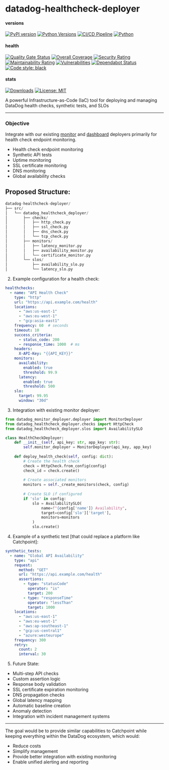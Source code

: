 # datadog-healthcheck-deployer

#### versions

[![PyPI version](https://img.shields.io/pypi/v/datadog-healthcheck-deployer.svg)](https://pypi.org/project/datadog-healthcheck-deployer/)
[![Python Versions](https://img.shields.io/badge/python-3.9%20%7C%203.10%20%7C%203.11%20%7C%203.12-blue)](https://www.python.org/downloads/)
[![CI/CD Pipeline](https://github.com/fleXRPL/datadog-healthcheck-deployer/actions/workflows/workflow.yml/badge.svg)](https://github.com/fleXRPL/datadog-healthcheck-deployer/actions/workflows/workflow.yml)
[![Python](https://img.shields.io/pypi/pyversions/datadog-healthcheck-deployer.svg)](https://pypi.org/project/datadog-healthceck-deployer/)

#### health

[![Quality Gate Status](https://sonarcloud.io/api/project_badges/measure?project=fleXRPL_datadog-healthcheck-deployer&metric=alert_status)](https://sonarcloud.io/summary/new_code?id=fleXRPL_datadog-healthcheck-deployer)
[![Overall Coverage](https://sonarcloud.io/api/project_badges/measure?project=fleXRPL_datadog-healthcheck-deployer&metric=coverage)](https://sonarcloud.io/summary/new_code?id=fleXRPL_datadog-healthcheck-deployer)
[![Security Rating](https://sonarcloud.io/api/project_badges/measure?project=fleXRPL_datadog-healthcheck-deployer&metric=security_rating)](https://sonarcloud.io/summary/new_code?id=fleXRPL_datadog-healthcheck-deployer)
[![Maintainability Rating](https://sonarcloud.io/api/project_badges/measure?project=fleXRPL_datadog-healthcheck-deployer&metric=sqale_rating)](https://sonarcloud.io/summary/new_code?id=fleXRPL_datadog-healthcheck-deployer)
[![Vulnerabilities](https://sonarcloud.io/api/project_badges/measure?project=fleXRPL_datadog-healthcheck-deployer&metric=vulnerabilities)](https://sonarcloud.io/summary/new_code?id=fleXRPL_datadog-healthcheck-deployer)
[![Dependabot Status](https://img.shields.io/badge/Dependabot-enabled-success.svg)](https://github.com/fleXRPL/datadog-healthceck-deployer/blob/main/.github/dependabot.yml)
[![Code style: black](https://img.shields.io/badge/code%20style-black-000000.svg)](https://github.com/psf/black)

#### stats

[![Downloads](https://pepy.tech/badge/datadog-healthcheck-deployer)](https://pepy.tech/project/datadog-healthcheck-deployer)
[![License: MIT](https://img.shields.io/badge/License-MIT-yellow.svg)](https://opensource.org/licenses/MIT)

A powerful Infrastructure-as-Code (IaC) tool for deploying and managing DataDog health checks, synthetic tests, and SLOs

---

### Objective

Integrate with our existing [monitor](https://github.com/fleXRPL/datadog-healthceck-deployer) and [dashboard](https://github.com/fleXRPL/datadog-dashboard-deployer) deployers primarily for health check endpoint monitoring.

- Health check endpoint monitoring
- Synthetic API tests
- Uptime monitoring
- SSL certificate monitoring
- DNS monitoring
- Global availability checks

## Proposed Structure:

```python
datadog-healthcheck-deployer/
├── src/
│   └── datadog_healthcheck_deployer/
│       ├── checks/
│       │   ├── http_check.py
│       │   ├── ssl_check.py
│       │   ├── dns_check.py
│       │   └── tcp_check.py
│       ├── monitors/
│       │   ├── latency_monitor.py
│       │   ├── availability_monitor.py
│       │   └── certificate_monitor.py
│       └── slos/
│           ├── availability_slo.py
│           └── latency_slo.py
```

2. Example configuration for a health check:

```yaml
healthchecks:
  - name: "API Health Check"
    type: "http"
    url: "https://api.example.com/health"
    locations:
      - "aws:us-east-1"
      - "aws:eu-west-1"
      - "gcp:asia-east1"
    frequency: 60  # seconds
    timeout: 10
    success_criteria:
      - status_code: 200
      - response_time: 1000  # ms
    headers:
      X-API-Key: "{{API_KEY}}"
    monitors:
      availability:
        enabled: true
        threshold: 99.9
      latency:
        enabled: true
        threshold: 500
    slo:
      target: 99.95
      window: "30d"
```

3. Integration with existing monitor deployer:

```python
from datadog_monitor_deployer.deployer import MonitorDeployer
from datadog_healthcheck_deployer.checks import HttpCheck
from datadog_healthcheck_deployer.slos import AvailabilitySLO

class HealthCheckDeployer:
    def __init__(self, api_key: str, app_key: str):
        self.monitor_deployer = MonitorDeployer(api_key, app_key)
        
    def deploy_health_check(self, config: dict):
        # Create the health check
        check = HttpCheck.from_config(config)
        check_id = check.create()
        
        # Create associated monitors
        monitors = self._create_monitors(check, config)
        
        # Create SLO if configured
        if 'slo' in config:
            slo = AvailabilitySLO(
                name=f"{config['name']} Availability",
                target=config['slo']['target'],
                monitors=monitors
            )
            slo.create()
```

4. Example of a synthetic test [that could replace a platform like Catchpoint]:

```yaml
synthetic_tests:
  - name: "Global API Availability"
    type: "api"
    request:
      method: "GET"
      url: "https://api.example.com/health"
      assertions:
        - type: "statusCode"
          operator: "is"
          target: 200
        - type: "responseTime"
          operator: "lessThan"
          target: 1000
    locations:
      - "aws:us-east-1"
      - "aws:eu-west-1"
      - "aws:ap-southeast-1"
      - "gcp:us-central1"
      - "azure:westeurope"
    frequency: 300
    retry:
      count: 2
      interval: 30
```

5. Future State:

- Multi-step API checks
- Custom assertion logic
- Response body validation
- SSL certificate expiration monitoring
- DNS propagation checks
- Global latency mapping
- Automatic baseline creation
- Anomaly detection
- Integration with incident management systems

---

The goal would be to provide similar capabilities to Catchpoint while keeping everything within the DataDog ecosystem, which would:
- Reduce costs
- Simplify management
- Provide better integration with existing monitoring
- Enable unified alerting and reporting
